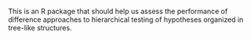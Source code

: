 
This is an R package that should help us assess the performance of difference
approaches to hierarchical testing of hypotheses organized in tree-like
structures.
